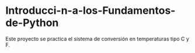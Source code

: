 # Introducci-n-a-los-Fundamentos-de-Python
Este proyecto se practica el sistema de conversión en temperaturas tipo C y F. 
